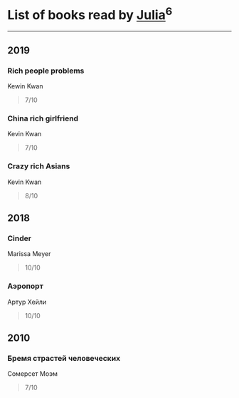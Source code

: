 # List of books read by [Julia](https://www.facebook.com/profile.php?id=3605959179435376)<sup>6</sup>
---

## 2019

### Rich people problems
Kewin Kwan
> 7/10


### China rich girlfriend
Kevin Kwan
> 7/10


### Crazy rich Asians
Kevin Kwan
> 8/10



## 2018

### Cinder
Marissa Meyer
> 10/10


### Аэропорт
Артур Хейли
> 10/10



## 2010

### Бремя страстей человеческих
Сомерсет Моэм
> 7/10



